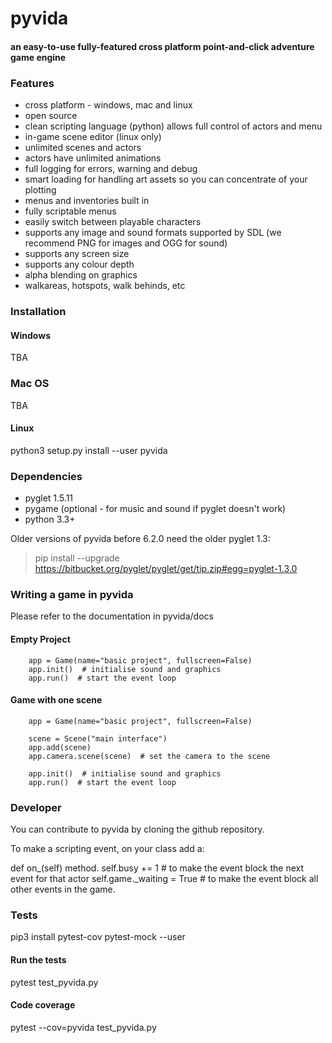 pyvida
======
#### an easy-to-use fully-featured cross platform point-and-click adventure game engine ####

### Features ###

* cross platform - windows, mac and linux
* open source
* clean scripting language (python) allows full control of actors and menu
* in-game scene editor (linux only)
* unlimited scenes and actors
* actors have unlimited animations
* full logging for errors, warning and debug 
* smart loading for handling art assets so you can concentrate of your plotting
* menus and inventories built in
* fully scriptable menus
* easily switch between playable characters
* supports any image and sound formats supported by SDL (we recommend PNG for images and OGG for sound)
* supports any screen size
* supports any colour depth
* alpha blending on graphics
* walkareas, hotspots, walk behinds, etc

### Installation ###

#### Windows ####

TBA

### Mac OS ####

TBA

#### Linux ####

python3 setup.py install --user pyvida

### Dependencies ###

 * pyglet 1.5.11
 * pygame (optional - for music and sound if pyglet doesn't work)
 * python 3.3+

Older versions of pyvida before 6.2.0 need the older pyglet 1.3:
>pip install --upgrade https://bitbucket.org/pyglet/pyglet/get/tip.zip#egg=pyglet-1.3.0

### Writing a game in pyvida ###

Please refer to the documentation in pyvida/docs

#### Empty Project ####

```
    app = Game(name="basic project", fullscreen=False)
    app.init()  # initialise sound and graphics
    app.run()  # start the event loop
```

#### Game with one scene ####
```
    app = Game(name="basic project", fullscreen=False)

    scene = Scene("main interface")
    app.add(scene)
    app.camera.scene(scene)  # set the camera to the scene

    app.init()  # initialise sound and graphics
    app.run()  # start the event loop
```


### Developer ###

You can contribute to pyvida by cloning the github repository.

To make a scripting event, on your class add a:

def on_<event>(self) method.
    self.busy += 1 # to make the event block the next event for that actor
    self.game._waiting = True  # to make the event block all other events in the game.



### Tests ###
pip3 install pytest-cov pytest-mock --user

#### Run the tests
pytest test_pyvida.py

#### Code coverage
pytest --cov=pyvida test_pyvida.py
